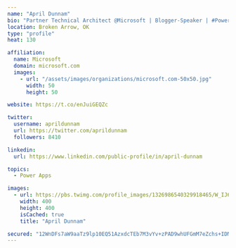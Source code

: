 ```yaml
---
name: "April Dunnam"
bio: "Partner Technical Architect @Microsoft | Blogger-Speaker | #PowerApps, #PowerAutomate, #Office365, #SharePoint | #WIT | #Karaoke Queen"
location: Broken Arrow, OK
type: "profile"
heat: 130

affiliation:
  name: Microsoft
  domain: microsoft.com
  images:
    - url: "/assets/images/organizations/microsoft.com-50x50.jpg"
      width: 50
      height: 50

website: https://t.co/enJuiGEQZc

twitter:
  username: aprildunnam
  url: https://twitter.com/aprildunnam
  followers: 8410

linkedin:
  url: https://www.linkedin.com/public-profile/in/april-dunnam

topics:
  - Power Apps

images:
  - url: https://pbs.twimg.com/profile_images/1326986540329918465/W_IJ6Ih2_400x400.jpg
    width: 400
    height: 400
    isCached: true
    title: "April Dunnam"

secured: "12WnDFs7aW9aaTz9lp10EQ51AzxdcTEb7M3vYv+zPAD9whUFGmM7eZchs+IDMv2rcwe5u9/qx5FEFtAhsfx18UjehoHqxOT35go2pxLe/Lg/SnkiuDVO1cbPXDrVoaeh5tI3W7tCwuXpk+tJxsiJWhpdqg5hH/BsVItR7JJFEa9fkutQWhA6T7c4TM+/Adgxl2lVmYbfb1LePKmrkerEszIhfu8cfz11xgpUzdFAFpd0mkPS8DUbto2gcZnwjpgGdgXKoaKCoOImiUn7ux90OPQXe3L2KK0fT6B/7wTjGyu+G7kJ2dorZ4PLB+y7aEfZxLu+6kdzqXdmSxbK8xFFGndp5uiS1wQfudGroru5Fs8mNN9Cin4qI4jqxFQ63tHOKtQYHtlc0Iz0JoQ8pw3grt2pYXFTtSUyrpBPnMlpwgA=;NnRXIZxxOtN8mM7Unh7R4A=="
---
```


